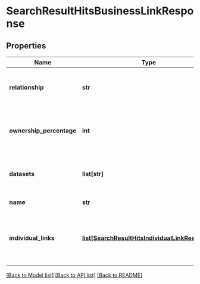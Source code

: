 # SearchResultHitsBusinessLinkResponse

## Properties
Name | Type | Description | Notes
------------ | ------------- | ------------- | -------------
**relationship** | **str** | The relationship of the associated link. | [optional] 
**ownership_percentage** | **int** | The ownership percentage of the associated link. | [optional] 
**datasets** | **list[str]** | The datasets associated with the link. | [optional] 
**name** | **str** | The name of the link. | [optional] 
**individual_links** | [**list[SearchResultHitsIndividualLinkResponse]**](SearchResultHitsIndividualLinkResponse.md) | The individual links associated to the business link. | [optional] 

[[Back to Model list]](../README.md#documentation-for-models) [[Back to API list]](../README.md#documentation-for-api-endpoints) [[Back to README]](../README.md)

